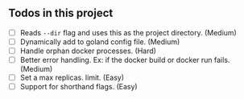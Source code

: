 ## Todos in this project

- [ ] Reads `--dir` flag and uses this as the project directory. (Medium)
- [ ] Dynamically add to goland config file. (Medium)
- [ ] Handle orphan docker processes. (Hard)
- [ ] Better error handling. Ex: if the docker build or docker run fails. (Medium)
- [ ] Set a max replicas. limit. (Easy)
- [ ] Support for shorthand flags. (Easy)
